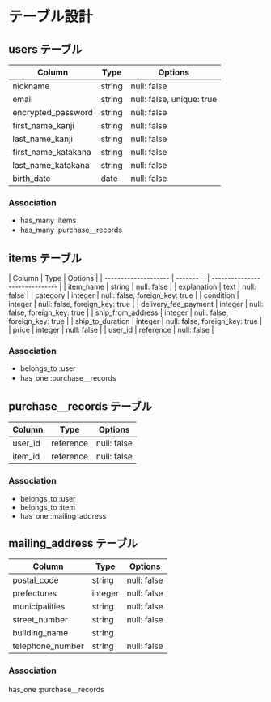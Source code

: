 # テーブル設計

## users テーブル

| Column              | Type   | Options                   |
| ------------------- | ------ | ------------------------- |
| nickname            | string | null: false               |
| email               | string | null: false, unique: true |
| encrypted_password  | string | null: false               |
| first_name_kanji    | string | null: false               |
| last_name_kanji     | string | null: false               |
| first_name_katakana | string | null: false               |
| last_name_katakana  | string | null: false               |
| birth_date          | date   | null: false               |

### Association

- has_many :items
- has_many :purchase＿records



## items テーブル

| Column               | Type      | Options                        |
| -------------------- | ------- --| ------------------------------ |
| item_name            | string    | null: false                    |
| explanation          | text      | null: false                    |
| category             | integer   | null: false, foreign_key: true |
| condition            | integer   | null: false, foreign_key: true |
| delivery_fee_payment | integer   | null: false, foreign_key: true |
| ship_from_address    | integer   | null: false, foreign_key: true |
| ship_to_duration     | integer   | null: false, foreign_key: true |
| price                | integer   | null: false                    |
| user_id              | reference | null: false                    |

### Association

- belongs_to :user
- has_one :purchase＿records



## purchase＿records テーブル

| Column  | Type      | Options     |
| ------- | --------- | ----------- |
| user_id | reference | null: false |
| item_id | reference | null: false |

### Association

- belongs_to :user
- belongs_to :item
- has_one :mailing_address



## mailing_address テーブル

| Column           | Type    | Options     |
| -----------------| ------- | ----------- |
| postal_code      | string  | null: false |
| prefectures      | integer | null: false |
| municipalities   | string  | null: false |
| street_number    | string  | null: false |
| building_name    | string  |             |
| telephone_number | string  | null: false |

### Association

has_one :purchase＿records